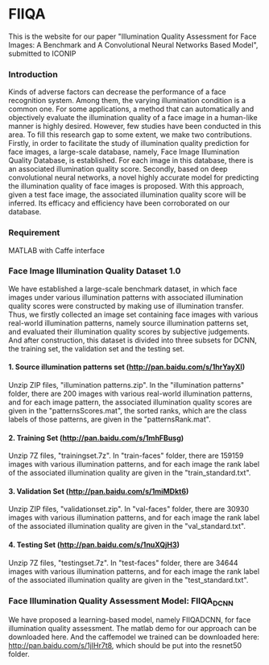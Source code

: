 # FIIQA
This is the website for our paper "Illumination Quality Assessment for Face Images: A Benchmark and A Convolutional Neural Networks Based Model", submitted to ICONIP

### Introduction
Kinds of adverse factors can decrease the performance of a face recognition system. Among them, the varying illumination condition is a common one. For some applications, a method that can automatically and objectively evaluate the illumination quality of a face image in a human-like manner is highly desired. However, few studies have been conducted in this area. To fill this research gap to some extent, we make two contributions. Firstly, in order to facilitate the study of illumination quality prediction for face images, a large-scale database, namely, Face Image Illumination Quality Database, is established. For each image in this database, there is an associated illumination quality score. Secondly, based on deep convolutional neural networks, a novel highly accurate model for predicting the illumination quality of face images is proposed. With this approach, given a test face image, the associated illumination quality score will be inferred. Its efficacy and efficiency have been corroborated on our database.

### Requirement
MATLAB with Caffe interface

### Face Image Illumination Quality Dataset 1.0
We have established a large-scale benchmark dataset, in which face images under various illumination patterns with associated illumination quality scores were constructed by making use of illumination transfer. Thus, we firstly collected an image set containing face images with various real-world illumination patterns, namely source illumination patterns set, and evaluated their illumination quality scores by subjective judgements. And after construction, this dataset is divided into three subsets for DCNN, the training set, the validation set and the testing set.

#### 1. Source illumination patterns set (http://pan.baidu.com/s/1hrYayXI)
Unzip ZIP files, "illumination patterns.zip". In the "illumination patterns" folder, there are 200 images with various real-world illumination patterns, and for each image pattern, the associated illumination quality scores are given in the "patternsScores.mat", the sorted ranks, which are the class labels of those patterns, are given in the "patternsRank.mat".

#### 2. Training Set (http://pan.baidu.com/s/1mhFBusg)
Unzip 7Z files, "trainingset.7z". In "train-faces" folder, there are 159159 images with various illumination patterns, and for each image the rank label of the associated illumination quality are given in the "train_standard.txt".

#### 3. Validation Set (http://pan.baidu.com/s/1miMDkt6)
Unzip ZIP files, "validationset.zip". In "val-faces" folder, there are 30930 images with various illumination patterns, and for each image the rank label of the associated illumination quality are given in the "val_standard.txt".

#### 4. Testing Set (http://pan.baidu.com/s/1nuXQjH3)
Unzip 7Z files, "testingset.7z". In "test-faces" folder, there are 34644 images with various illumination patterns, and for each image the rank label of the associated illumination quality are given in the "test_standard.txt".

### Face Illumination Quality Assessment Model: FIIQA<sub>DCNN</sub>
We have proposed a learning-based model, namely FIIQADCNN, for face illumination quality assessment. The matlab demo for our approach can be downloaded here. 
And the caffemodel we trained can be downloaded here: http://pan.baidu.com/s/1jIHr7t8, which should be put into the resnet50 folder.
